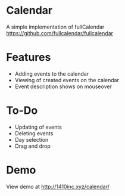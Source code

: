 # Calendar
A simple implementation of fullCalendar https://github.com/fullcalendar/fullcalendar

# Features
- Adding events to the calendar
- Viewing of created events on the calendar
- Event description shows on mouseover

# To-Do
- Updating of events
- Deleting events
- Day selection
- Drag and drop

# Demo
View demo at http://1410inc.xyz/calendar/
